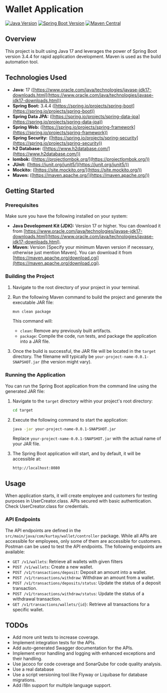 # Wallet Application

[![Java Version](https://img.shields.io/badge/Java-17-blue.svg)](https://www.oracle.com/java/technologies/javase-jdk17-downloads.html)
[![Spring Boot Version](https://img.shields.io/badge/Spring%20Boot-3.4.4-brightgreen.svg)](https://spring.io/projects/spring-boot)
[![Maven Central](https://img.shields.io/maven-central/v/org.springframework.boot/spring-boot-starter-parent.svg?label=Maven%20Central)](https://mvnrepository.com/artifact/org.springframework.boot/spring-boot-starter-parent/3.4.4)

## Overview

This project is built using Java 17 and leverages the power of Spring Boot version 3.4.4 for rapid application development. Maven is used as the build
automation tool.

## Technologies Used

* **Java:**
  17 ([https://www.oracle.com/java/technologies/javase-jdk17-downloads.html](https://www.oracle.com/java/technologies/javase-jdk17-downloads.html))
* **Spring Boot:** 3.4.4 ([https://spring.io/projects/spring-boot](https://spring.io/projects/spring-boot))
* **Spring Data JPA:** ([https://spring.io/projects/spring-data-jpa](https://spring.io/projects/spring-data-jpa))
* **Spring Web:** ([https://spring.io/projects/spring-framework](https://spring.io/projects/spring-framework))
* **Spring Security:** ([https://spring.io/projects/spring-security](https://spring.io/projects/spring-security))
* **h2 Database:** ([https://www.h2database.com/](https://www.h2database.com/))
* **lombok:** ([https://projectlombok.org/](https://projectlombok.org/))
* **JUnit:** ([https://junit.org/junit5/](https://junit.org/junit5/))
* **Mockito:** ([https://site.mockito.org/](https://site.mockito.org/))
* **Maven:** ([https://maven.apache.org/](https://maven.apache.org/))

## Getting Started

### Prerequisites

Make sure you have the following installed on your system:

* **Java Development Kit (JDK):** Version 17 or higher. You can download it
  from [https://www.oracle.com/java/technologies/javase-jdk17-downloads.html](https://www.oracle.com/java/technologies/javase-jdk17-downloads.html).
* **Maven:** Version [Specify your minimum Maven version if necessary, otherwise just mention Maven]. You can download it
  from [https://maven.apache.org/download.cgi](https://maven.apache.org/download.cgi).

### Building the Project

1. Navigate to the root directory of your project in your terminal.
2. Run the following Maven command to build the project and generate the executable JAR file:

   ```bash
   mvn clean package
   ```

   This command will:
    * `clean`: Remove any previously built artifacts.
    * `package`: Compile the code, run tests, and package the application into a JAR file.

3. Once the build is successful, the JAR file will be located in the `target` directory. The filename will typically be
   `your-project-name-0.0.1-SNAPSHOT.jar` (the version might vary).

### Running the Application

You can run the Spring Boot application from the command line using the generated JAR file:

1. Navigate to the `target` directory within your project's root directory:

   ```bash
   cd target
   ```

2. Execute the following command to start the application:

   ```bash
   java -jar your-project-name-0.0.1-SNAPSHOT.jar
   ```

   Replace `your-project-name-0.0.1-SNAPSHOT.jar` with the actual name of your JAR file.

3. The Spring Boot application will start, and by default, it will be accessible at:

   ```
   http://localhost:8080
   ```

## Usage

When application starts, it will create employee and customers for testing purposes in UserCreator.class. APIs secured with basic authentication.
Check UserCreator.class for credentials.

### API Endpoints

The API endpoints are defined in the `src/main/java/com/kurtay/wallet/controller` package. While all APIs are accessible for employees, only some of
them are accessible for customers.
Postman can be used to test the API endpoints. The following endpoints are available:

* `GET /v1/wallets`: Retrieve all wallets with given filters
* `POST /v1/wallets`: Create a new wallet.
* `POST /v1/transactions/deposit`: Deposit an amount into a wallet.
* `POST /v1/transactions/withdraw`: Withdraw an amount from a wallet.
* `POST /v1/transactions/deposits/status`: Update the status of a deposit transaction.
* `POST /v1/transactions/withdraw/status`: Update the status of a withdrawal transaction.
* `GET /v1/transactions/wallets/{id}`: Retrieve all transactions for a specific wallet.

## TODOs

* Add more unit tests to increase coverage.
* Implement integration tests for the APIs.
* Add auto-generated Swagger documentation for the APIs.
* Implement error handling and logging with enhanced exceptions and their handling.
* Use jacoco for code coverage and SonarQube for code quality analysis.
* Use a real database
* Use a script versioning tool like Flyway or Liquibase for database migrations.
* Add i18n support for multiple language support.

